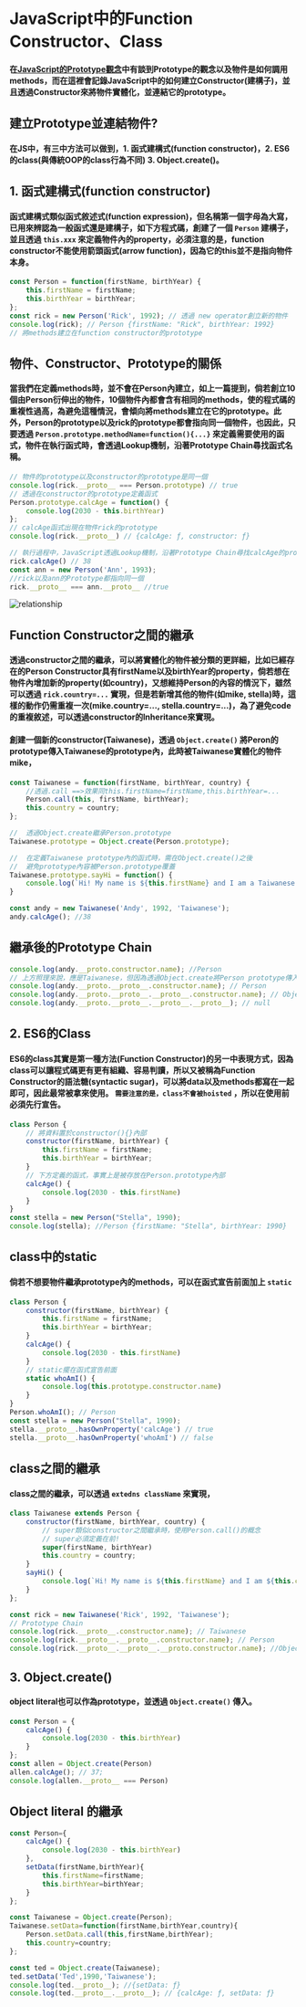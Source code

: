# JavaScript中的Function Constructor、Class

#### 在[JavaScript的Prototype觀念](/#javascript/prototype1)中有談到Prototype的觀念以及物件是如何調用methods，而在這裡會記錄JavaScript中的如何建立Constructor(建構子)，並且透過Constructor來將物件實體化，並連結它的prototype。

## 建立Prototype並連結物件?

#### 在JS中，有三中方法可以做到，1. 函式建構式(function constructor)，2. ES6的class(與傳統OOP的class行為不同) 3. Object.create()。

## 1. 函式建構式(function constructor)

#### 函式建構式類似函式敘述式(function expression)，但名稱第一個字母為大寫，已用來辨認為一般函式還是建構子，如下方程式碼，創建了一個 `Person` 建構子，並且透過 `this.xxx` 來定義物件內的property，必須注意的是，function constructor不能使用箭頭函式(arrow function)，因為它的this並不是指向物件本身。

``` js
const Person = function(firstName, birthYear) {
    this.firstName = firstName;
    this.birthYear = birthYear;
};
const rick = new Person('Rick', 1992); // 透過 new operator創立新的物件
console.log(rick); // Person {firstName: "Rick", birthYear: 1992}
// 將methods建立在function constructor的prototype
```

## 物件、Constructor、Prototype的關係

#### 當我們在定義methods時，並不會在Person內建立，如上一篇提到，倘若創立10個由Person衍伸出的物件，10個物件內都會含有相同的methods，使的程式碼的重複性過高，為避免這種情況，會傾向將methods建立在它的prototype。此外，Person的prototype以及rick的prototype都會指向同一個物件，也因此，只要透過 `Person.prototype.methodName=function(){...}` 來定義需要使用的函式，物件在執行函式時，會透過Lookup機制，沿著Prototype Chain尋找函式名稱。
``` js
// 物件的prototype以及constructor的prototype是同一個
console.log(rick.__proto__ === Person.prototype) // true
// 透過在constructor的prototype定義函式
Person.prototype.calcAge = function() {
    console.log(2030 - this.birthYear)
};
// calcAge函式出現在物件rick的prototype
console.log(rick.__proto__) // {calcAge: ƒ, constructor: ƒ}

// 執行過程中，JavaScript透過Lookup機制，沿著Prototype Chain尋找calcAge的property
rick.calcAge() // 38
const ann = new Person('Ann', 1993);
//rick以及ann的Prototype都指向同一個
rick.__proto__ === ann.__proto__ //true
```
![relationship](https://github.com/ChiuWeiChung/IMGTANK/blob/main/prototype/relationship.jpg?raw=true)

## Function Constructor之間的繼承

#### 透過constructor之間的繼承，可以將實體化的物件被分類的更詳細，比如已經存在的Person Constructor具有firstName以及birthYear的property，倘若想在物件內增加新的property(如country)，又想維持Person的內容的情況下，雖然可以透過 `rick.country=...` 實現，但是若新增其他的物件(如mike, stella)時，這樣的動作仍需重複一次(mike.country=..., stella.country=...)，為了避免code的重複敘述，可以透過constructor的Inheritance來實現。

#### 創建一個新的constructor(Taiwanese)，透過 `Object.create()` 將Peron的prototype傳入Taiwanese的prototype內，此時被Taiwanese實體化的物件mike，

``` js
const Taiwanese = function(firstName, birthYear, country) {
    //透過.call ==>效果同this.firstName=firstName,this.birthYear=...
    Person.call(this, firstName, birthYear);
    this.country = country;
};

//  透過Object.create繼承Person.prototype
Taiwanese.prototype = Object.create(Person.prototype);

//  在定義Taiwanese prototype內的函式時，需在Object.create()之後
//  避免prototype內容被Person.prototype覆蓋
Taiwanese.prototype.sayHi = function() {
    console.log(`Hi! My name is ${this.firstName} and I am a Taiwanese!`)
}

const andy = new Taiwanese('Andy', 1992, 'Taiwanese');
andy.calcAge(); //38
```

## 繼承後的Prototype Chain

``` js
console.log(andy.__proto.constructor.name); //Person 
// 上方照理來說，應是Taiwanese，但因為透過Object.create將Person prototype傳入，所以被Taiwanese被Person覆蓋
console.log(andy.__proto.__proto__.constructor.name); // Person
console.log(andy.__proto.__proto__.__proto__.constructor.name); // Object
console.log(andy.__proto.__proto__.__proto__.__proto__); // null
```

## 2. ES6的Class

#### ES6的class其實是第一種方法(Function Constructor)的另一中表現方式，因為class可以讓程式碼更有更有組織、容易判讀，所以又被稱為Function Constructor的語法糖(syntactic sugar)，可以將data以及methods都寫在一起即可，因此最常被拿來使用。 `需要注意的是，class不會被hoisted` ，所以在使用前必須先行宣告。

``` js
class Person {
    // 將資料置於constructor(){}內部
    constructor(firstName, birthYear) {
        this.firstName = firstName;
        this.birthYear = birthYear;
    }
    // 下方定義的函式，事實上是被存放在Person.prototype內部
    calcAge() {
        console.log(2030 - this.firstName)
    }
}
const stella = new Person("Stella", 1990);
console.log(stella); //Person {firstName: "Stella", birthYear: 1990}
```

## class中的static

#### 倘若不想要物件繼承prototype內的methods，可以在函式宣告前面加上 `static`

``` js
class Person {
    constructor(firstName, birthYear) {
        this.firstName = firstName;
        this.birthYear = birthYear;
    }
    calcAge() {
        console.log(2030 - this.firstName)
    }
    // static擺在函式宣告前面
    static whoAmI() {
        console.log(this.prototype.constructor.name)
    }
}
Person.whoAmI(); // Person
const stella = new Person("Stella", 1990);
stella.__proto__.hasOwnProperty('calcAge') // true
stella.__proto__.hasOwnProperty('whoAmI') // false
```

## class之間的繼承

#### class之間的繼承，可以透過 `extedns className` 來實現，

``` js
class Taiwanese extends Person {
    constructor(firstName, birthYear, country) {
        // super類似constructor之間繼承時，使用Person.call()的概念
        // super必須定義在前!
        super(firstName, birthYear)
        this.country = country;
    }
    sayHi() {
        console.log(`Hi! My name is ${this.firstName} and I am ${this.country}`)
    }
};

const rick = new Taiwanese('Rick', 1992, 'Taiwanese');
// Prototype Chain
console.log(rick.__proto__.constructor.name); // Taiwanese
console.log(rick.__proto__.__proto__.constructor.name); // Person
console.log(rick.__proto__.__proto__.__proto.constructor.name); //Object
```

## 3. Object.create()

#### object literal也可以作為prototype，並透過 `Object.create()` 傳入。

``` js
const Person = {
    calcAge() {
        console.log(2030 - this.birthYear)
    }
};
const allen = Object.create(Person)
allen.calcAge(); // 37;
console.log(allen.__proto__ === Person)
```

## Object literal 的繼承

``` js
const Person={
    calcAge() {
        console.log(2030 - this.birthYear)
    },
    setData(firstName,birthYear){
        this.firstName=firstName;
        this.birthYear=birthYear;
    }
};

const Taiwanese = Object.create(Person);
Taiwanese.setData=function(firstName,birthYear,country){
    Person.setData.call(this,firstName,birthYear);
    this.country=country;
};

const ted = Object.create(Taiwanese);
ted.setData('Ted',1990,'Taiwanese');
console.log(ted.__proto__); //{setData: ƒ}
console.log(ted.__proto__.__proto__); // {calcAge: ƒ, setData: ƒ}
```
